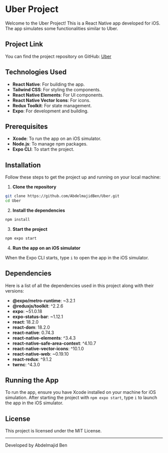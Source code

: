 # Uber Project

Welcome to the Uber Project! This is a React Native app developed for iOS. The app simulates some functionalities similar to Uber. 

## Project Link

You can find the project repository on GitHub: [Uber](https://github.com/AbdelmajidBen/Uber)

## Technologies Used

- **React Native**: For building the app.
- **Tailwind CSS**: For styling the components.
- **React Native Elements**: For UI components.
- **React Native Vector Icons**: For icons.
- **Redux Toolkit**: For state management.
- **Expo**: For development and building.

## Prerequisites

- **Xcode**: To run the app on an iOS simulator.
- **Node.js**: To manage npm packages.
- **Expo CLI**: To start the project.

## Installation

Follow these steps to get the project up and running on your local machine:

1. **Clone the repository**

```bash
git clone https://github.com/AbdelmajidBen/Uber.git
cd Uber
```

2. **Install the dependencies**

```bash
npm install
```

3. **Start the project**

```bash
npm expo start
```

4. **Run the app on an iOS simulator**

When the Expo CLI starts, type `i` to open the app in the iOS simulator.

## Dependencies

Here is a list of all the dependencies used in this project along with their versions:

- **@expo/metro-runtime**: ~3.2.1
- **@reduxjs/toolkit**: ^2.2.6
- **expo**: ~51.0.18
- **expo-status-bar**: ~1.12.1
- **react**: 18.2.0
- **react-dom**: 18.2.0
- **react-native**: 0.74.3
- **react-native-elements**: ^3.4.3
- **react-native-safe-area-context**: ^4.10.7
- **react-native-vector-icons**: ^10.1.0
- **react-native-web**: ~0.19.10
- **react-redux**: ^9.1.2
- **twrnc**: ^4.3.0

## Running the App

To run the app, ensure you have Xcode installed on your machine for iOS simulation. After starting the project with `npm expo start`, type `i` to launch the app in the iOS simulator.

## License

This project is licensed under the MIT License.

---

Developed by Abdelmajid Ben
